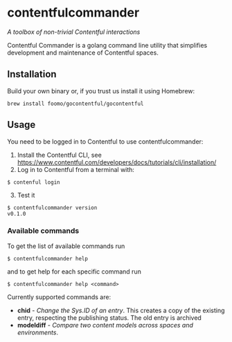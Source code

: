 # contentfulcommander
_A toolbox of non-trivial Contentful interactions_

Contentful Commander is a golang command line utility that simplifies development
and maintenance of Contentful spaces. 

## Installation

Build your own binary or, if you trust us install it using Homebrew:

```
brew install foomo/gocontentful/gocontentful
```

## Usage

You need to be logged in to Contentful to use contentfulcommander:

1) Install the Contentful CLI, see https://www.contentful.com/developers/docs/tutorials/cli/installation/
2) Log in to Contentful from a terminal with:
```
$ contenful login
```
3) Test it
```
$ contentfulcommander version
v0.1.0
```

### Available commands

To get the list of available commands run
```
$ contentfulcommander help
```
and to get help for each specific command run
```
$ contentfulcommander help <command>
```
Currently supported commands are:
- __chid__ - _Change the Sys.ID of an entry_. This creates a copy of the existing entry, 
respecting the publishing status. The old entry is archived
- __modeldiff__ - _Compare two content models across spaces and environments_. 


